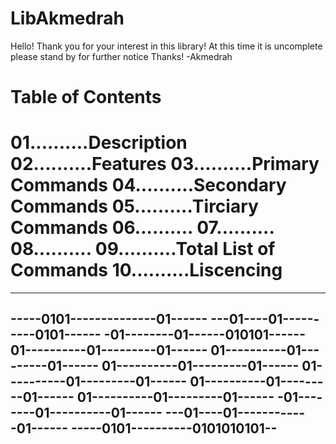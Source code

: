 # LibAkmedrah

Hello! Thank you for your interest in this library! At this time it is uncomplete please stand by for further notice Thanks! -Akmedrah

Table of Contents
==================================
01..........Description
02..........Features
03..........Primary Commands
04..........Secondary Commands
05..........Tirciary Commands
06..........
07..........
08..........
09..........Total List of Commands
10..........Liscencing
==================================


-------------------------------
-----0101--------------01------
---01----01----------0101------
-01--------01------010101------
01----------01---------01------
01----------01---------01------
01----------01---------01------
01----------01---------01------
01----------01---------01------
01----------01---------01------
-01--------01----------01------
---01----01------------01------
-----0101----------0101010101--
-------------------------------